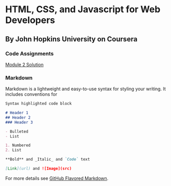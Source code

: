 # HTML, CSS, and Javascript for Web Developers

## By John Hopkins University on Coursera

### Code Assignments

[Module 2 Solution](https://shadyueh.github.io/jhu-fullstack-course4/mod2-solution/)

### Markdown

Markdown is a lightweight and easy-to-use syntax for styling your writing. It includes conventions for

```markdown
Syntax highlighted code block

# Header 1
## Header 2
### Header 3

- Bulleted
- List

1. Numbered
2. List

**Bold** and _Italic_ and `Code` text

[Link](url) and ![Image](src)
```

For more details see [GitHub Flavored Markdown](https://guides.github.com/features/mastering-markdown/).
